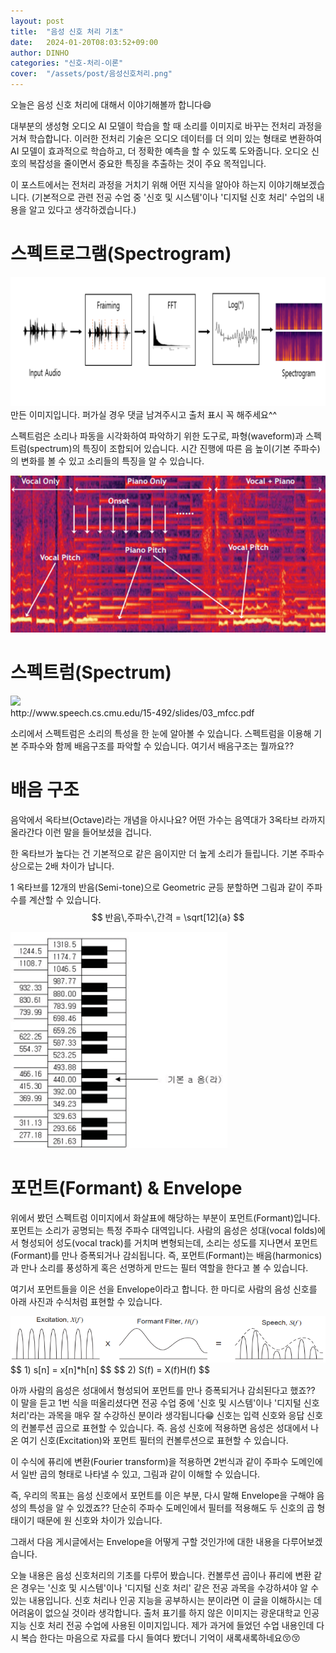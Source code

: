 ```yaml
---
layout: post
title:  "음성 신호 처리 기초"
date:   2024-01-20T08:03:52+09:00
author: DINHO
categories: "신호-처리-이론"
cover:  "/assets/post/음성신호처리.png"
---
```


오늘은 음성 신호 처리에 대해서 이야기해볼까 합니다😄

대부분의 생성형 오디오 AI 모델이 학습을 할 때 소리를 이미지로 바꾸는 전처리 과정을 거쳐 학습합니다. 이러한 전처리 기술은 오디오 데이터를 더 의미 있는 형태로 변환하여 AI 모델이 효과적으로 학습하고, 더 정확한 예측을 할 수 있도록 도와줍니다. 오디오 신호의 복잡성을 줄이면서 중요한 특징을 추출하는 것이 주요 목적입니다. 

이 포스트에서는 전처리 과정을 거치기 위해 어떤 지식을 알아야 하는지 이야기해보겠습니다. (기본적으로 관련 전공 수업 중 '신호 및 시스템'이나 '디지털 신호 처리' 수업의 내용을 알고 있다고 생각하겠습니다.)

# 스펙트로그램(Spectrogram)

<img src="/assets/post/음성신호처리.png">
<figcaption> 만든 이미지입니다. 퍼가실 경우 댓글 남겨주시고 출처 표시 꼭 해주세요^^ </figcaption>

스펙트럼은 소리나 파동을 시각화하여 파악하기 위한 도구로, 파형(waveform)과 스펙트럼(spectrum)의 특징이 조합되어 있습니다. 시간 진행에 따른 음 높이(기본 주파수)의 변화를 볼 수 있고 소리들의 특징을 알 수 있습니다.

<img src="/assets/post/스펙트로그램1.png">

# 스펙트럼(Spectrum)

<img src="https://blog.kakaocdn.net/dn/Bt9MZ/btqDCY5mRRM/Pu0xZZJ9KJGh0eoZGmnz7k/img.png" srcset="https://img1.daumcdn.net/thumb/R1280x0/?scode=mtistory2&amp;fname=https%3A%2F%2Fk.kakaocdn.net%2Fdn%2F08dKa%2FbtqwP7774JQ%2F7uGNF1kuHGXucRDH6YzDZK%2Fimg.png" data-origin-width="678" data-origin-height="320" data-ke-mobilestyle="widthContent" onerror="this.onerror=null; this.src='//t1.daumcdn.net/tistory_admin/static/images/no-image-v1.png'; this.srcset='//t1.daumcdn.net/tistory_admin/static/images/no-image-v1.png';">
<figcaption>http://www.speech.cs.cmu.edu/15-492/slides/03_mfcc.pdf</figcaption>

소리에서 스펙트럼은 소리의 특성을 한 눈에 알아볼 수 있습니다. 스펙트럼을 이용해 기본 주파수와 함께 배음구조를 파악할 수 있습니다. 여기서 배음구조는 뭘까요??

# 배음 구조

음악에서 옥타브(Octave)라는 개념을 아시나요? 어떤 가수는 음역대가 3옥타브 라까지 올라간다 이런 말을 들어보셨을 겁니다. 

한 옥타브가 높다는 건 기본적으로 같은 음이지만 더 높게 소리가 들립니다. 기본 주파수 상으로는 2배 차이가 납니다.

1 옥타브를 12개의 반음(Semi-tone)으로 Geometric 균등 분할하면 그림과 같이 주파수를 계산할 수 있습니다. $$ 반음\,주파수\,간격 = \sqrt[12]{a} $$

<img src="/assets/post/배음구조 그림.png">

# 포먼트(Formant) & Envelope

위에서 봤던 스펙트럼 이미지에서 화살표에 해당하는 부분이 포먼트(Formant)입니다. 포먼트는 소리가 공명되는 특정 주파수 대역입니다. 사람의 음성은 성대(vocal folds)에서 형성되어 성도(vocal track)를 거치며 변형되는데, 소리는 성도를 지나면서 포먼트(Formant)를 만나 증폭되거나 감쇠됩니다. 즉, 포먼트(Formant)는 배음(harmonics)과 만나 소리를 풍성하게 혹은 선명하게 만드는 필터 역할을 한다고 볼 수 있습니다.

여기서 포먼트들을 이은 선을 Envelope이라고 합니다. 한 마디로 사람의 음성 신호를 아래 사진과 수식처럼 표현할 수 있습니다.

<img src="/assets/post/스피치.png">
$$ 1) s[n] = x[n]*h[n] $$
$$ 2) S(f) = X(f)H(f) $$

아까 사람의 음성은 성대에서 형성되어 포먼트를 만나 증폭되거나 감쇠된다고 했죠?? 이 말을 듣고 1번 식을 떠올리셨다면 전공 수업 중에 '신호 및 시스템'이나 '디지털 신호 처리'라는 과목을 매우 잘 수강하신 분이라 생각됩니다😁 신호는 입력 신호와 응답 신호의 컨볼루션 곱으로 표현할 수 있습니다. 즉. 음성 신호에 적용하면 음성은 성대에서 나온 여기 신호(Excitation)와 포먼트 필터의 컨볼루션으로 표현할 수 있습니다.

이 수식에 퓨리에 변환(Fourier transform)을 적용하면 2번식과 같이 주파수 도메인에서 일반 곱의 형태로 나타낼 수 있고, 그림과 같이 이해할 수 있습니다.

즉, 우리의 목표는 음성 신호에서 포먼트를 이은 부분, 다시 말해 Envelope을 구해야 음성의 특성을 알 수 있겠죠?? 단순히 주파수 도메인에서 필터를 적용해도 두 신호의 곱 형태이기 때문에 원 신호와 차이가 있습니다.

그래서 다음 게시글에서는 Envelope을 어떻게 구할 것인가!에 대한 내용을 다루어보겠습니다.

오늘 내용은 음성 신호처리의 기초를 다루어 봤습니다. 컨볼루션 곱이나 퓨리에 변환 같은 경우는 '신호 및 시스템'이나 '디지털 신호 처리' 같은 전공 과목을 수강하셔야 알 수 있는 내용입니다. 신호 처리나 인공 지능을 공부하시는 분이라면 이 글을 이해하시는 데 어려움이 없으실 것이라 생각합니다. 출처 표기를 하지 않은 이미지는 광운대학교 인공지능 신호 처리 전공 수업에 사용된 이미지입니다. 제가 과거에 들었던 수업 내용인데 다시 복습 한다는 마음으로 자료를 다시 들여다 봤더니 기억이 새록새록하네요😚😚